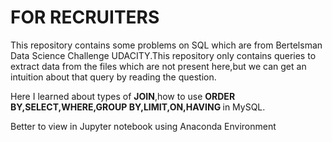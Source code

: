 # FOR RECRUITERS

This repository contains some problems on SQL which are from Bertelsman Data Science Challenge UDACITY.This repository only contains queries to extract data from the files which are not present here,but we can get an intuition about that query by reading the question.
  
Here I learned about types of <b>JOIN</b>,how to use <b>ORDER BY,SELECT,WHERE,GROUP BY,LIMIT,ON,HAVING </b> in MySQL.

Better to view in Jupyter notebook using Anaconda Environment

